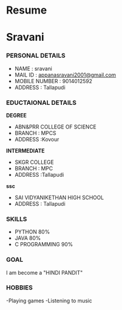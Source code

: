 # Resume
# Sravani
### PERSONAL DETAILS
- NAME : sravani <br>
- MAIL ID : appanasravani2001@gmail.com <br>
- MOBILE NUMBER : 9014012592 <br>
- ADDRESS :  Tallapudi <br>
### EDUCTAIONAL DETAILS

**DEGREE**
- ABN&PRR COLLEGE OF SCIENCE <br>
- BRANCH : MPCS <br>
- ADDRESS :Kovour <br>

**INTERMEDIATE**
- SKGR COLLEGE <br>
- BRANCH : MPC <br>
- ADDRESS :Tallapudi <br>

**ssc**
- SAI VIDYANIKETHAN HIGH SCHOOL <br>
- ADDRESS : Tallapudi <br>

### SKILLS
- PYTHON 80% <br>
- JAVA 80% <br>
- C PROGRAMMING 90% <br>

### GOAL
I am become a "HINDI PANDIT" <br>

### HOBBIES 
-Playing games
-Listening to music

